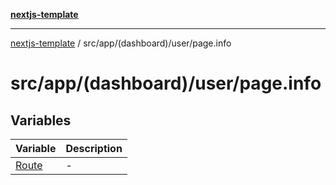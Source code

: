 [**nextjs-template**](../../../../../README.md)

---

[nextjs-template](../../../../../README.md) / src/app/(dashboard)/user/page.info

# src/app/(dashboard)/user/page.info

## Variables

| Variable                    | Description |
| --------------------------- | ----------- |
| [Route](variables/Route.md) | -           |
